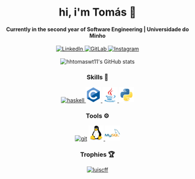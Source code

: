 <h1 align="center">hi, i'm Tomás 👋</h1>


<h4 align="center">Currently in the second year of Software Engineering | Universidade do Minho</h4>


<div align="center">
        <a href="https://www.linkedin.com/in/tom%C3%A1s-melo-b397182a1/" target="_blank">
            <img src="https://img.shields.io/badge/LinkedIn-0077B5?style=for-the-badge&logo=linkedin&logoColor=white" alt="LinkedIn">
        </a>
        <a href="https://gitlab.com/hhtomaswt11" target="_blank">
            <img src="https://img.shields.io/badge/GitLab-330F63?style=for-the-badge&logo=gitlab&logoColor=white" alt="GitLab">
        </a>
        <a href="https://www.instagram.com/ttoomasmeloo11/" target="_blank">
            <img src="https://img.shields.io/badge/Instagram-E4405F?style=for-the-badge&logo=instagram&logoColor=white" alt="Instagram">
        </a>
    </div>

<div align="center"><br/>
   <img src="https://github-readme-stats.vercel.app/api?username=hhtomaswt11&show_icons=true&theme=tokyonight" alt="hhtomaswt11's GitHub stats">
</div>

<div align="center">
  <h3> Skills 🤖</h3>
    <p >
       <a href="https://www.haskell.org/" target="_blank" rel="noreferrer"> <img src="https://upload.wikimedia.org/wikipedia/commons/1/1c/Haskell-Logo.svg" alt="haskell" width="40" height="40"/> </a> 
      <a href="https://www.cprogramming.com/" target="_blank" rel="noreferrer"> <img src="https://raw.githubusercontent.com/devicons/devicon/master/icons/c/c-original.svg" alt="c" width="40" height="40"/> </a> 
      <a href="https://www.java.com" target="_blank" rel="noreferrer"> <img src="https://raw.githubusercontent.com/devicons/devicon/master/icons/java/java-original.svg"alt="java" width="40" height="40"/> </a> 
      <a href="https://www.python.org/" target="_blank" rel="noreferrer"> <img src="https://raw.githubusercontent.com/devicons/devicon/master/icons/python/python-original.svg" alt="python" width="40" height="40"/> </a> 
  </p>
</div>

<div align= "center">
  <h3>Tools ⚙️</h3>
  <p>
    <a href="https://git-scm.com/" target="_blank" rel="noreferrer"> <img src="https://www.vectorlogo.zone/logos/git-scm/git-scm-icon.svg" alt="git" width="40" height="40"/></a>  
    <a href="https://www.linux.org/" target="_blank" rel="noreferrer"> <img src="https://raw.githubusercontent.com/devicons/devicon/master/icons/linux/linux-original.svg" alt="linux" width="40" height="40"/> </a> 
    <a href="https://www.mysql.com/" target="_blank" rel="noreferrer"> <img src="https://raw.githubusercontent.com/devicons/devicon/master/icons/mysql/mysql-original-wordmark.svg" alt="mysql" width="40" height="40"/></a> 
  </p>
</div>

<div align="center">
  <h3> Trophies 🏆</h3>
  <a href="https://github.com/ryo-ma/github-profile-trophy"><img src="https://github-profile-trophy.vercel.app/?username=hhtomaswt11&no-bg=true&theme=onestar&title=Commits,Experience,PullRequest,Repositories&column=4" alt="luiscff" /></a> 
</div>





